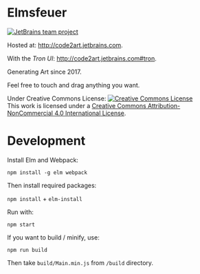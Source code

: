 # Elmsfeuer

[![JetBrains team project](http://jb.gg/badges/team.svg)](https://confluence.jetbrains.com/display/ALL/JetBrains+on+GitHub)

Hosted at: http://code2art.jetbrains.com.

With the _Tron UI_: http://code2art.jetbrains.com#tron.

Generating Art since 2017.

Feel free to touch and drag anything you want.

Under Creative Commons License: <a rel="license" href="http://creativecommons.org/licenses/by-nc/4.0/"><img alt="Creative Commons License" style="border-width:0" src="https://i.creativecommons.org/l/by-nc/4.0/80x15.png" /></a><br />This work is licensed under a <a rel="license" href="http://creativecommons.org/licenses/by-nc/4.0/">Creative Commons Attribution-NonCommercial 4.0 International License</a>.

# Development

Install Elm and Webpack:

`npm install -g elm webpack`

Then install required packages:

`npm install` + `elm-install`

Run with:

`npm start`

If you want to build / minify, use:

`npm run build`

Then take `build/Main.min.js` from `/build` directory.
